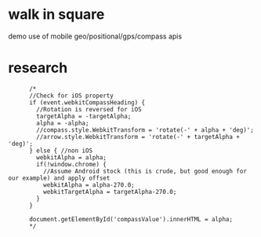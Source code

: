 # walk in square

demo use of mobile geo/positional/gps/compass apis

# research

          /*
          //Check for iOS property
          if (event.webkitCompassHeading) {
            //Rotation is reversed for iOS
            targetAlpha = -targetAlpha;
            alpha = -alpha;
            //compass.style.WebkitTransform = 'rotate(-' + alpha + 'deg)';
            //arrow.style.WebkitTransform = 'rotate(-' + targetAlpha + 'deg)';
          } else { //non iOS
            webkitAlpha = alpha;
            if(!window.chrome) {
              //Assume Android stock (this is crude, but good enough for our example) and apply offset
              webkitAlpha = alpha-270.0;
              webkitTargetAlpha = targetAlpha-270.0;
            }
          }

          document.getElementById('compassValue').innerHTML = alpha;
          */
